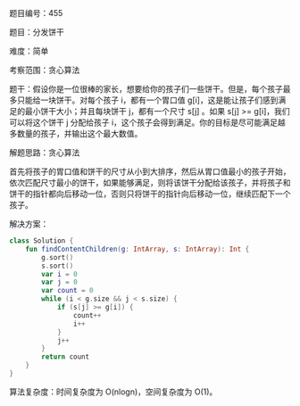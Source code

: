 题目编号：455

题目：分发饼干

难度：简单

考察范围：贪心算法

题干：假设你是一位很棒的家长，想要给你的孩子们一些饼干。但是，每个孩子最多只能给一块饼干。对每个孩子 i，都有一个胃口值 g[i]，这是能让孩子们感到满足的最小饼干大小；并且每块饼干 j，都有一个尺寸 s[j] 。如果 s[j] >= g[i]，我们可以将这个饼干 j 分配给孩子 i，这个孩子会得到满足。你的目标是尽可能满足越多数量的孩子，并输出这个最大数值。

解题思路：贪心算法

首先将孩子的胃口值和饼干的尺寸从小到大排序，然后从胃口值最小的孩子开始，依次匹配尺寸最小的饼干，如果能够满足，则将该饼干分配给该孩子，并将孩子和饼干的指针都向后移动一位，否则只将饼干的指针向后移动一位，继续匹配下一个孩子。

解决方案：

```kotlin
class Solution {
    fun findContentChildren(g: IntArray, s: IntArray): Int {
        g.sort()
        s.sort()
        var i = 0
        var j = 0
        var count = 0
        while (i < g.size && j < s.size) {
            if (s[j] >= g[i]) {
                count++
                i++
            }
            j++
        }
        return count
    }
}
```

算法复杂度：时间复杂度为 O(nlogn)，空间复杂度为 O(1)。